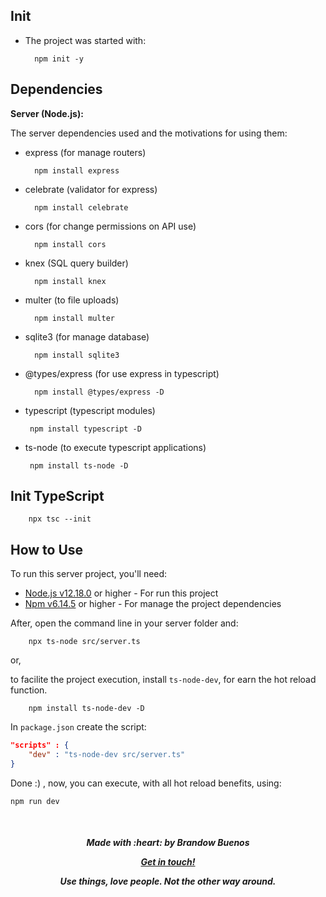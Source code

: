 ## Init

- The project was started with:

        npm init -y

## Dependencies

**Server (Node.js):**

The server dependencies used and the motivations for using them:

- express (for manage routers)

        npm install express

- celebrate (validator for express)

        npm install celebrate

- cors (for change permissions on API use)

        npm install cors

- knex (SQL query builder)

        npm install knex

- multer (to file uploads)

        npm install multer

- sqlite3 (for manage database)

        npm install sqlite3

- @types/express (for use express in typescript)

        npm install @types/express -D

- typescript (typescript modules)

       npm install typescript -D

- ts-node (to execute typescript applications)

       npm install ts-node -D

## Init TypeScript

        npx tsc --init

## How to Use

To run this server project, you'll need:

- [Node.js v12.18.0][nodejs] or higher - For run this project
- [Npm v6.14.5](https://www.npmjs.com/) or higher - For manage the project dependencies

[nodejs]: https://nodejs.org/

After, open the command line in your server folder and:

        npx ts-node src/server.ts

or,

to facilite the project execution, install `ts-node-dev`, for earn the hot reload function.

        npm install ts-node-dev -D

In `package.json` create the script:
```json
"scripts" : {
    "dev" : "ts-node-dev src/server.ts"
}
```
Done :) , now, you can execute, with all hot reload benefits, using:

    npm run dev

<br />
<h5 align="center">
Made with :heart: by Brandow Buenos

[Get in touch!](https://www.linkedin.com/in/brandowbuenos/)

Use things, love people. Not the other way around.</h5>